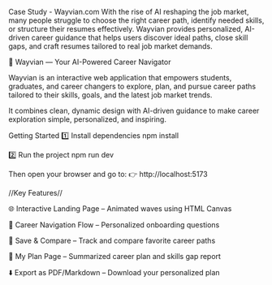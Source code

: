 Case Study - Wayvian.com
With the rise of AI reshaping the job market, many people struggle to choose the right career path, identify needed skills, or structure their resumes effectively. Wayvian provides personalized, AI-driven career guidance that helps users discover ideal paths, close skill gaps, and craft resumes tailored to real job market demands.

🌊 Wayvian — Your AI-Powered Career Navigator

Wayvian is an interactive web application that empowers students, graduates, and career changers to explore, plan, and pursue career paths tailored to their skills, goals, and the latest job market trends.

It combines clean, dynamic design with AI-driven guidance to make career exploration simple, personalized, and inspiring.


Getting Started
1️⃣ Install dependencies
npm install

2️⃣ Run the project
npm run dev


Then open your browser and go to:
👉 http://localhost:5173



//Key Features//

🌐 Interactive Landing Page – Animated waves using HTML Canvas

🧭 Career Navigation Flow – Personalized onboarding questions

💾 Save & Compare – Track and compare favorite career paths

📄 My Plan Page – Summarized career plan and skills gap report

⬇️ Export as PDF/Markdown – Download your personalized plan